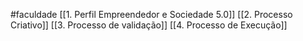 #faculdade 
[[1. Perfil Empreendedor e Sociedade 5.0]]
[[2. Processo Criativo]]
[[3. Processo de validação]]
[[4. Processo de Execução]]